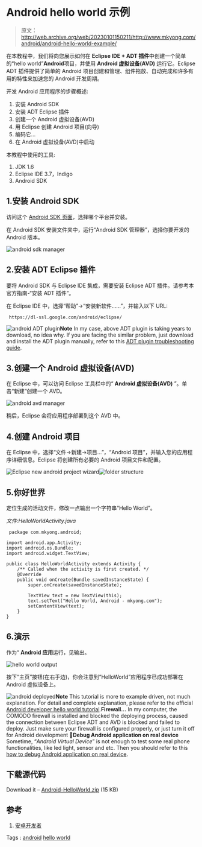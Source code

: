 # Android hello world 示例

> 原文：<http://web.archive.org/web/20230101150211/http://www.mkyong.com/android/android-hello-world-example/>

在本教程中，我们将向您展示如何在 **Eclipse IDE + ADT 插件**中创建一个简单的“hello world”**Android**项目，并使用 **Android 虚拟设备(AVD)** 运行它。Eclipse ADT 插件提供了简单的 Android 项目创建和管理、组件拖放、自动完成和许多有用的特性来加速您的 Android 开发周期。

开发 Android 应用程序的步骤概述:

1.  安装 Android SDK
2.  安装 ADT Eclipse 插件
3.  创建一个 Android 虚拟设备(AVD)
4.  用 Eclipse 创建 Android 项目(向导)
5.  编码它…
6.  在 Android 虚拟设备(AVD)中启动

本教程中使用的工具:

1.  JDK 1.6
2.  Eclipse IDE 3.7，Indigo
3.  Android SDK

## 1.安装 Android SDK

访问这个 [Android SDK 页面](http://web.archive.org/web/20210421122722/https://developer.android.com/sdk/index.html)，选择哪个平台并安装。

在 Android SDK 安装文件夹中，运行“Android SDK 管理器”，选择你要开发的 Android 版本。

![android sdk manager](img/220d627ba993f539ad94543b3174f993.png "android-sdk-manager")

## 2.安装 ADT Eclipse 插件

要将 Android SDK 与 Eclipse IDE 集成，需要安装 Eclipse ADT 插件。请参考本官方指南-“安装 ADT 插件”。

在 Eclipse IDE 中，选择“帮助”->“安装新软件……”，并输入以下 URL:

```
 https://dl-ssl.google.com/android/eclipse/ 
```

![android ADT plugin](img/cc6c01c7d3fc1fab346c3ebde9c9925a.png "android-adt-plugin")**Note**
In my case, above ADT plugin is taking years to download, no idea why. If you are facing the similar problem, just download and install the ADT plugin manually, refer to this [ADT plugin troubleshooting guide](http://web.archive.org/web/20210421122722/https://developer.android.com/sdk/eclipse-adt.html#troubleshooting).

## 3.创建一个 Android 虚拟设备(AVD)

在 Eclipse 中，可以访问 Eclipse 工具栏中的“ **Android 虚拟设备(AVD)** ”。单击“新建”创建一个 AVD。

![android avd manager](img/bb9294453b020bbd1e2487629971f3ce.png "android-avd-manager")

稍后，Eclipse 会将应用程序部署到这个 AVD 中。

## 4.创建 Android 项目

在 Eclipse 中，选择“文件->新建->项目…”，“Android 项目”，并输入您的应用程序详细信息。Eclipse 将创建所有必要的 Android 项目文件和配置。

![Eclipse new android project wizard](img/fe9d578e3a3fad9017285aebeb343560.png "android-new-project")![folder structure](img/b244f1c63cb46692de07d03bb8266c0a.png "android-hello-world")

## 5.你好世界

定位生成的活动文件，修改一点输出一个字符串“Hello World”。

*文件:HelloWorldActivity.java*

```
 package com.mkyong.android;

import android.app.Activity;
import android.os.Bundle;
import android.widget.TextView;

public class HelloWorldActivity extends Activity {
    /** Called when the activity is first created. */
    @Override
    public void onCreate(Bundle savedInstanceState) {
        super.onCreate(savedInstanceState);

        TextView text = new TextView(this);
        text.setText("Hello World, Android - mkyong.com");
        setContentView(text);
    }
} 
```

## 6.演示

作为“ **Android 应用**运行，见输出。

![hello world output](img/816f38e6a32b8edf467b689bfb888f2f.png "android-hello-world-screen")

按下“主页”按钮(在右手边)，你会注意到“HelloWorld”应用程序已成功部署在 Android 虚拟设备上。

![android deployed](img/9cd4b4f1959c9e30954b518c6da90755.png "android-hello-world-icon")**Note**
This tutorial is more to example driven, not much explanation. For detail and complete explanation, please refer to the official [Android developer hello world tutorial](http://web.archive.org/web/20210421122722/https://developer.android.com/resources/tutorials/hello-world.html).**Firewall…**
In my computer, the COMODO firewall is installed and blocked the deploying process, caused the connection between Eclipse ADT and AVD is blocked and failed to deploy. Just make sure your firewall is configured properly, or just turn it off for Android development 🙂**Debug Android application on real device**
Sometime, “*Android Virtual Device*” is not enough to test some real phone functionalities, like led light, sensor and etc. Then you should refer to this [how to debug Android application on real device](http://web.archive.org/web/20210421122722/http://www.mkyong.com/android/android-debugging-on-real-device/).

## 下载源代码

Download it – [Android-HelloWorld.zip](http://web.archive.org/web/20210421122722/http://www.mkyong.com/wp-content/uploads/2011/11/Android-HelloWorld.zip) (15 KB)

## 参考

1.  [安卓开发者](http://web.archive.org/web/20210421122722/https://developer.android.com/index.html)

Tags : [android](http://web.archive.org/web/20210421122722/https://mkyong.com/tag/android/) [hello world](http://web.archive.org/web/20210421122722/https://mkyong.com/tag/hello-world/)<input type="hidden" id="mkyong-current-postId" value="10132">